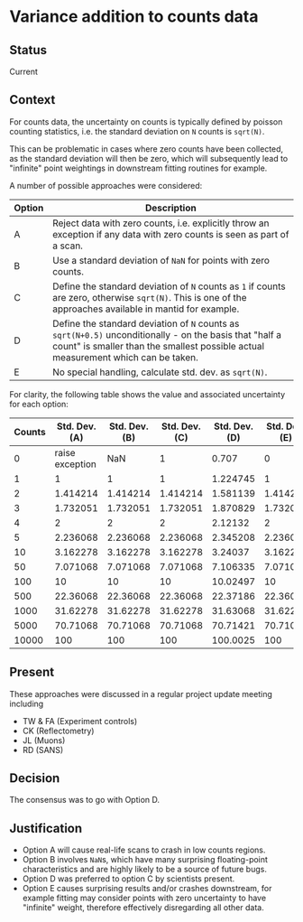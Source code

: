 # Variance addition to counts data

## Status

Current

## Context

For counts data, the uncertainty on counts is typically defined by poisson counting statistics, i.e. the standard deviation on `N` counts is `sqrt(N)`.

This can be problematic in cases where zero counts have been collected, as the standard deviation will then be zero, which will subsequently lead to "infinite" point weightings in downstream fitting routines for example.

A number of possible approaches were considered:

| Option | Description |
| --- | --- |
| A | Reject data with zero counts, i.e. explicitly throw an exception if any data with zero counts is seen as part of a scan. |
| B | Use a standard deviation of `NaN` for points with zero counts. |
| C | Define the standard deviation of `N` counts as `1` if counts are zero, otherwise `sqrt(N)`. This is one of the approaches available in mantid for example. |
| D | Define the standard deviation of `N` counts as `sqrt(N+0.5)` unconditionally - on the basis that "half a count" is smaller than the smallest possible actual measurement which can be taken. |
| E | No special handling, calculate std. dev. as `sqrt(N)`. |

For clarity, the following table shows the value and associated uncertainty for each option:

| Counts | Std. Dev. (A) | Std. Dev. (B) | Std. Dev. (C) | Std. Dev. (D) | Std. Dev. (E) |
| ------- | ------ | ------- | ------- | ------- | --- |
| 0 | raise exception | NaN | 1 | 0.707 | 0 |
| 1 | 1 | 1 | 1 | 1.224745 | 1 |
| 2 | 1.414214 | 1.414214 | 1.414214 | 1.581139 | 1.414214 |
| 3 | 1.732051 | 1.732051 | 1.732051 | 1.870829 | 1.732051 |
| 4 | 2 | 2 | 2 | 2.12132 | 2 |
| 5 | 2.236068 | 2.236068 | 2.236068 | 2.345208 | 2.236068 |
| 10 | 3.162278 | 3.162278 | 3.162278 | 3.24037 | 3.162278 |
| 50 | 7.071068 | 7.071068 | 7.071068 | 7.106335 | 7.071068 |
| 100 | 10 | 10 | 10 | 10.02497 | 10 |
| 500 | 22.36068 | 22.36068 | 22.36068 | 22.37186 | 22.36068 |
| 1000 | 31.62278 | 31.62278 | 31.62278 | 31.63068 | 31.62278 |
| 5000 | 70.71068 | 70.71068 | 70.71068 | 70.71421 | 70.71068 |
| 10000 | 100 | 100 | 100 | 100.0025 | 100 |

## Present

These approaches were discussed in a regular project update meeting including
- TW & FA (Experiment controls)
- CK (Reflectometry)
- JL (Muons)
- RD (SANS)

## Decision

The consensus was to go with Option D.

## Justification

- Option A will cause real-life scans to crash in low counts regions.
- Option B involves `NaN`s, which have many surprising floating-point characteristics and are highly likely to be a source of future bugs.
- Option D was preferred to option C by scientists present.
- Option E causes surprising results and/or crashes downstream, for example fitting may consider points with zero uncertainty to have "infinite" weight, therefore effectively disregarding all other data.
